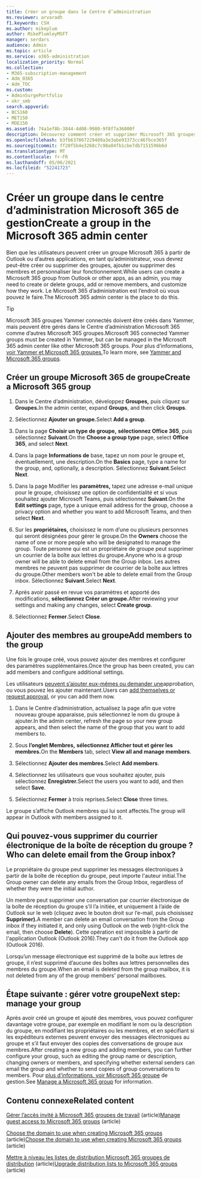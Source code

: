 ```yaml
---
title: Créer un groupe dans le Centre d’administration
ms.reviewer: arvaradh
f1.keywords: CSH
ms.author: mikeplum
author: MikePlumleyMSFT
manager: serdars
audience: Admin
ms.topic: article
ms.service: o365-administration
localization_priority: Normal
ms.collection:
- M365-subscription-management
- Adm_O365
- Adm_TOC
ms.custom:
- AdminSurgePortfolio
- okr_smb
search.appverid:
- BCS160
- MET150
- MOE150
ms.assetid: 74a1ef8b-3844-4d08-9980-9f8f7a36000f
description: Découvrez comment créer et supprimer Microsoft 365 groupes, ajouter et supprimer des membres du groupe et personnaliser le fonctionnement du groupe.
ms.openlocfilehash: b3fb637867229489a3e3abe93373cc46fbce365f
ms.sourcegitcommit: ff20f5b4e3268c7c98a84fb1cbe7db7151596b6d
ms.translationtype: MT
ms.contentlocale: fr-FR
ms.lasthandoff: 05/06/2021
ms.locfileid: "52241723"
---
```

# <a name="create-a-group-in-the-microsoft-365-admin-center"></a><span data-ttu-id="519f6-103">Créer un groupe dans le centre d’administration Microsoft 365 de gestion</span><span class="sxs-lookup"><span data-stu-id="519f6-103">Create a group in the Microsoft 365 admin center</span></span>
  
<span data-ttu-id="519f6-104">Bien que les utilisateurs peuvent créer un groupe Microsoft 365 à partir de Outlook ou d’autres applications, en tant qu’administrateur, vous devrez peut-être créer ou supprimer des groupes, ajouter ou supprimer des membres et personnaliser leur fonctionnement.</span><span class="sxs-lookup"><span data-stu-id="519f6-104">While users can create a Microsoft 365 group from Outlook or other apps, as an admin, you may need to create or delete groups, add or remove members, and customize how they work.</span></span> <span data-ttu-id="519f6-105">Le Microsoft 365 d’administration est l’endroit où vous pouvez le faire.</span><span class="sxs-lookup"><span data-stu-id="519f6-105">The Microsoft 365 admin center is the place to do this.</span></span> 

> [!TIP]
> <span data-ttu-id="519f6-106">Microsoft 365 groupes Yammer connectés doivent être créés dans Yammer, mais peuvent être gérés dans le Centre d’administration Microsoft 365 comme d’autres Microsoft 365 groupes.</span><span class="sxs-lookup"><span data-stu-id="519f6-106">Microsoft 365 connected Yammer groups must be created in Yammer, but can be managed in the Microsoft 365 admin center like other Microsoft 365 groups.</span></span> <span data-ttu-id="519f6-107">Pour plus d’informations, [voir Yammer et Microsoft 365 groupes.](/yammer/manage-yammer-groups/yammer-and-office-365-groups)</span><span class="sxs-lookup"><span data-stu-id="519f6-107">To learn more, see [Yammer and Microsoft 365 groups](/yammer/manage-yammer-groups/yammer-and-office-365-groups).</span></span> 

## <a name="create-a-microsoft-365-group"></a><span data-ttu-id="519f6-108">Créer un groupe Microsoft 365 de groupe</span><span class="sxs-lookup"><span data-stu-id="519f6-108">Create a Microsoft 365 group</span></span>

1. <span data-ttu-id="519f6-109">Dans le Centre d’administration, développez **Groupes,** puis cliquez sur **Groupes.**</span><span class="sxs-lookup"><span data-stu-id="519f6-109">In the admin center, expand **Groups**, and then click **Groups**.</span></span>

2. <span data-ttu-id="519f6-110">Sélectionnez **Ajouter un groupe.**</span><span class="sxs-lookup"><span data-stu-id="519f6-110">Select **Add a group**.</span></span>
  
3. <span data-ttu-id="519f6-111">Dans la page **Choisir un type de groupe,** **sélectionnez Office 365**, puis sélectionnez **Suivant**.</span><span class="sxs-lookup"><span data-stu-id="519f6-111">On the **Choose a group type** page, select **Office 365**, and select **Next**.</span></span>

4. <span data-ttu-id="519f6-112">Dans la page **Informations de** base, tapez un nom pour le groupe et, éventuellement, une description.</span><span class="sxs-lookup"><span data-stu-id="519f6-112">On the **Basics** page, type a name for the group, and, optionally, a description.</span></span> <span data-ttu-id="519f6-113">Sélectionnez **Suivant**.</span><span class="sxs-lookup"><span data-stu-id="519f6-113">Select **Next**.</span></span>
    
5. <span data-ttu-id="519f6-114">Dans la page Modifier les **paramètres,** tapez une adresse e-mail unique pour le groupe, choisissez une option de confidentialité et si vous souhaitez ajouter Microsoft Teams, puis sélectionnez **Suivant**.</span><span class="sxs-lookup"><span data-stu-id="519f6-114">On the **Edit settings** page, type a unique email address for the group, choose a privacy option and whether you want to add Microsoft Teams, and then select **Next**.</span></span>
    
6. <span data-ttu-id="519f6-115">Sur les **propriétaires,** choisissez le nom d’une ou plusieurs personnes qui seront désignées pour gérer le groupe.</span><span class="sxs-lookup"><span data-stu-id="519f6-115">On the **Owners** choose the name of one or more people who will be designated to manage the group.</span></span> <span data-ttu-id="519f6-116">Toute personne qui est un propriétaire de groupe peut supprimer un courrier de la boîte aux lettres du groupe.</span><span class="sxs-lookup"><span data-stu-id="519f6-116">Anyone who is a group owner will be able to delete email from the Group inbox.</span></span> <span data-ttu-id="519f6-117">Les autres membres ne peuvent pas supprimer de courrier de la boîte aux lettres du groupe.</span><span class="sxs-lookup"><span data-stu-id="519f6-117">Other members won't be able to delete email from the Group inbox.</span></span> <span data-ttu-id="519f6-118">Sélectionnez **Suivant**.</span><span class="sxs-lookup"><span data-stu-id="519f6-118">Select **Next**.</span></span>
    
7. <span data-ttu-id="519f6-119">Après avoir passé en revue vos paramètres et apporté des modifications, **sélectionnez Créer un groupe.**</span><span class="sxs-lookup"><span data-stu-id="519f6-119">After reviewing your settings and making any changes, select **Create group**.</span></span>

8. <span data-ttu-id="519f6-120">Sélectionnez **Fermer**.</span><span class="sxs-lookup"><span data-stu-id="519f6-120">Select **Close**.</span></span>
    
## <a name="add-members-to-the-group"></a><span data-ttu-id="519f6-121">Ajouter des membres au groupe</span><span class="sxs-lookup"><span data-stu-id="519f6-121">Add members to the group</span></span>

<span data-ttu-id="519f6-122">Une fois le groupe créé, vous pouvez ajouter des membres et configurer des paramètres supplémentaires.</span><span class="sxs-lookup"><span data-stu-id="519f6-122">Once the group has been created, you can add members and configure additional settings.</span></span>

<span data-ttu-id="519f6-123">Les utilisateurs [peuvent s’ajouter eux-mêmes ou demander une](https://support.microsoft.com/office/2e59e19c-b872-44c8-ae84-0acc4b79c45d)approbation, ou vous pouvez les ajouter maintenant.</span><span class="sxs-lookup"><span data-stu-id="519f6-123">Users can [add themselves or request approval](https://support.microsoft.com/office/2e59e19c-b872-44c8-ae84-0acc4b79c45d), or you can add them now.</span></span>

1. <span data-ttu-id="519f6-124">Dans le Centre d’administration, actualisez la page afin que votre nouveau groupe apparaisse, puis sélectionnez le nom du groupe à ajouter.</span><span class="sxs-lookup"><span data-stu-id="519f6-124">In the admin center, refresh the page so your new group appears, and then select the name of the group that you want to add members to.</span></span>
    
2. <span data-ttu-id="519f6-125">Sous **l’onglet Membres,** **sélectionnez Afficher tout et gérer les membres.**</span><span class="sxs-lookup"><span data-stu-id="519f6-125">On the **Members** tab, select **View all and manage members**.</span></span>

3. <span data-ttu-id="519f6-126">Sélectionnez **Ajouter des membres**.</span><span class="sxs-lookup"><span data-stu-id="519f6-126">Select **Add members**.</span></span>
    
4. <span data-ttu-id="519f6-127">Sélectionnez les utilisateurs que vous souhaitez ajouter, puis sélectionnez **Enregistrer.**</span><span class="sxs-lookup"><span data-stu-id="519f6-127">Select the users you want to add, and then select **Save**.</span></span>
    
5. <span data-ttu-id="519f6-128">Sélectionnez **Fermer** à trois reprises.</span><span class="sxs-lookup"><span data-stu-id="519f6-128">Select **Close** three times.</span></span> 
    
<span data-ttu-id="519f6-129">Le groupe s’affiche Outlook membres qui lui sont affectés.</span><span class="sxs-lookup"><span data-stu-id="519f6-129">The group will appear in Outlook with members assigned to it.</span></span>

## <a name="who-can-delete-email-from-the-group-inbox"></a><span data-ttu-id="519f6-130">Qui pouvez-vous supprimer du courrier électronique de la boîte de réception du groupe ?</span><span class="sxs-lookup"><span data-stu-id="519f6-130">Who can delete email from the Group inbox?</span></span>

<span data-ttu-id="519f6-131">Le propriétaire du groupe peut supprimer les messages électroniques à partir de la boîte de réception du groupe, peut importe l'auteur initial.</span><span class="sxs-lookup"><span data-stu-id="519f6-131">The Group owner can delete any emails from the Group Inbox, regardless of whether they were the initial author.</span></span>
  
<span data-ttu-id="519f6-132">Un membre peut supprimer une conversation par courrier électronique de la boîte de réception du groupe s’il l’a initiée, et uniquement à l’aide de Outlook sur le web (cliquez avec le bouton droit sur l’e-mail, puis choisissez **Supprimer).**</span><span class="sxs-lookup"><span data-stu-id="519f6-132">A member can delete an email conversation from the Group inbox if they initiated it, and only using Outlook on the web (right-click the email, then choose **Delete**).</span></span> <span data-ttu-id="519f6-133">Cette opération est impossible à partir de l'application Outlook (Outlook 2016).</span><span class="sxs-lookup"><span data-stu-id="519f6-133">They can't do it from the Outlook app (Outlook 2016).</span></span>
  
<span data-ttu-id="519f6-134">Lorsqu’un message électronique est supprimé de la boîte aux lettres de groupe, il n’est supprimé d’aucune des boîtes aux lettres personnelles des membres du groupe.</span><span class="sxs-lookup"><span data-stu-id="519f6-134">When an email is deleted from the group mailbox, it is not deleted from any of the group members' personal mailboxes.</span></span>

## <a name="next-step-manage-your-group"></a><span data-ttu-id="519f6-135">Étape suivante : gérer votre groupe</span><span class="sxs-lookup"><span data-stu-id="519f6-135">Next step: manage your group</span></span>

<span data-ttu-id="519f6-136">Après avoir créé un groupe et ajouté des membres, vous pouvez configurer davantage votre groupe, par exemple en modifiant le nom ou la description du groupe, en modifiant les propriétaires ou les membres, et en spécifiant si les expéditeurs externes peuvent envoyer des messages électroniques au groupe et s’il faut envoyer des copies des conversations de groupe aux membres.</span><span class="sxs-lookup"><span data-stu-id="519f6-136">After creating a new group and adding members, you can further configure your group, such as editing the group name or description, changing owners or members, and specifying whether external senders can email the group and whether to send copies of group conversations to members.</span></span> <span data-ttu-id="519f6-137">Pour [plus d’informations, voir Microsoft 365 groupe](manage-groups.md) de gestion.</span><span class="sxs-lookup"><span data-stu-id="519f6-137">See [Manage a Microsoft 365 group](manage-groups.md) for information.</span></span>

## <a name="related-content"></a><span data-ttu-id="519f6-138">Contenu connexe</span><span class="sxs-lookup"><span data-stu-id="519f6-138">Related content</span></span>

<span data-ttu-id="519f6-139">[Gérer l’accès invité à Microsoft 365 groupes de travail](https://support.microsoft.com/office/bfc7a840-868f-4fd6-a390-f347bf51aff6) (article)</span><span class="sxs-lookup"><span data-stu-id="519f6-139">[Manage guest access to Microsoft 365 groups](https://support.microsoft.com/office/bfc7a840-868f-4fd6-a390-f347bf51aff6) (article)</span></span>

<span data-ttu-id="519f6-140">[Choose the domain to use when creating Microsoft 365 groups](../../solutions/choose-domain-to-create-groups.md) (article)</span><span class="sxs-lookup"><span data-stu-id="519f6-140">[Choose the domain to use when creating Microsoft 365 groups](../../solutions/choose-domain-to-create-groups.md) (article)</span></span>

<span data-ttu-id="519f6-141">[Mettre à niveau les listes de distribution Microsoft 365 groupes de distribution](../manage/upgrade-distribution-lists.md) (article)</span><span class="sxs-lookup"><span data-stu-id="519f6-141">[Upgrade distribution lists to Microsoft 365 groups](../manage/upgrade-distribution-lists.md) (article)</span></span>